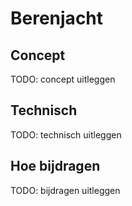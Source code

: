 # Berenjacht

## Concept
TODO: concept uitleggen

## Technisch
TODO: technisch uitleggen

## Hoe bijdragen
TODO: bijdragen uitleggen